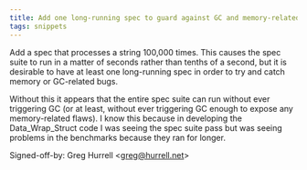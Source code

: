 ```yaml
---
title: Add one long-running spec to guard against GC and memory-related bugs (wikitext, c0cc9c3)
tags: snippets
---
```


Add a spec that processes a string 100,000 times. This causes the spec suite to run in a matter of seconds rather than tenths of a second, but it is desirable to have at least one long-running spec in order to try and catch memory or GC-related bugs.

Without this it appears that the entire spec suite can run without ever triggering GC (or at least, without ever triggering GC enough to expose any memory-related flaws). I know this because in developing the Data_Wrap_Struct code I was seeing the spec suite pass but was seeing problems in the benchmarks because they ran for longer.

Signed-off-by: Greg Hurrell &lt;greg@hurrell.net&gt;
